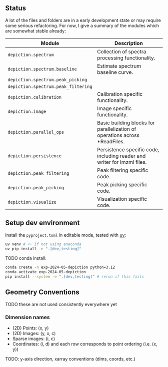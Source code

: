 ## Status

A lot of the files and folders are in a early development state or may require some serious refactoring.
For now, I give a summary of the modules which are somewhat stable already:

| Module                              | Description                                                                |
|-------------------------------------|----------------------------------------------------------------------------|
| `depiction.spectrum`                | Collection of spectra processing functionality.                            |
| `depiction.spectrum.baseline`       | Estimate spectrum baseline curve.                                          |
| `depiction.spectrum.peak_picking`   |                                                                            |
| `depiction.spectrum.peak_filtering` |                                                                            |
| `depiction.calibration`             | Calibration specific functionality.                                        |
| `depiction.image`                   | Image specific functionality.                                              |
| `depiction.parallel_ops`            | Basic building blocks for parallelization of operations across *ReadFiles. |
| `depiction.persistence`             | Persistence specific code, including reader and writer for Imzml files.    |
| `depiction.peak_filtering`          | Peak filtering specific code.                                              |
| `depiction.peak_picking`            | Peak picking specific code.                                                |
| `depiction.visualize`               | Visualization specific code.                                               |

## Setup dev environment

Install the `pyproject.toml` in editable mode, tested with [uv](https://github.com/astral-sh/uv):

```bash
uv venv # <- if not using anaconda
uv pip install -e ".[dev,testing]"
```

TODO conda install:

```bash
conda create -n exp-2024-05-depiction python=3.12 
conda activate exp-2024-05-depiction
pip install --system -e ".[dev,testing]" # rerun if this fails
```

## Geometry Conventions

TODO these are not used consistently everywhere yet

### Dimension names

- (2D) Points: (x, y)
- (2D) Images: (y, x, c)
- Sparse images: (i, c)
- Coordinates: (i, d) and each row corresponds to point ordering (i.e. (x, y))

TODO: y-axis direction, xarray conventions (dims, coords, etc.)
